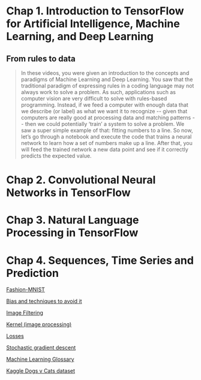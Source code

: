 # Chap 1. Introduction to TensorFlow for Artificial Intelligence, Machine Learning, and Deep Learning
## From rules to data
> In these videos, you were given an introduction to the concepts and paradigms of Machine Learning and Deep Learning. You saw that the traditional paradigm of expressing rules in a coding language may not always work to solve a problem. As such, applications such as computer vision are very difficult to solve with rules-based programming. Instead, if we feed a computer with enough data that we describe (or label) as what we want it to recognize -- given that computers are really good at processing data and matching patterns -- then we could potentially ‘train’ a system to solve a problem. We saw a super simple example of that: fitting numbers to a line. So now, let’s go through a notebook and execute the code that trains a neural network to learn how a set of numbers make up a line. After that, you will feed the trained network a new data point and see if it correctly predicts the expected value.

# Chap 2. Convolutional Neural Networks in TensorFlow

# Chap 3. Natural Language Processing in TensorFlow

# Chap 4. Sequences, Time Series and Prediction

[Fashion-MNIST](https://github.com/zalandoresearch/fashion-mnist)

[Bias and techniques to avoid it](https://ai.google/responsibilities/responsible-ai-practices/)

[Image Filtering](https://lodev.org/cgtutor/filtering.html)

[Kernel (image processing)](https://en.wikipedia.org/wiki/Kernel_(image_processing))

[Losses](https://gombru.github.io/2018/05/23/cross_entropy_loss/)

[Stochastic gradient descent](https://en.wikipedia.org/wiki/Stochastic_gradient_descent#RMSProp)

[Machine Learning Glossary](https://developers.google.com/machine-learning/glossary)

[Kaggle Dogs v Cats dataset](https://www.kaggle.com/c/dogs-vs-cats)